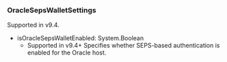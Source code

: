 ### OracleSepsWalletSettings
Supported in v9.4.

- isOracleSepsWalletEnabled: System.Boolean
  - Supported in v9.4+
Specifies whether SEPS-based authentication is enabled for the Oracle host.
